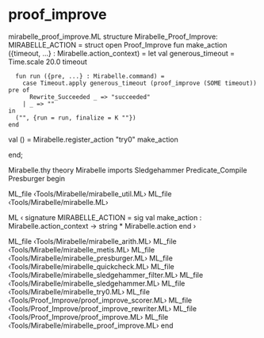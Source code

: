 # proof_improve


mirabelle_proof_improve.ML
structure Mirabelle_Proof_Improve: MIRABELLE_ACTION =
struct
  open Proof_Improve
  fun make_action ({timeout, ...} : Mirabelle.action_context) =
    let
      val generous_timeout = Time.scale 20.0 timeout

      fun run ({pre, ...} : Mirabelle.command) =
        case Timeout.apply generous_timeout (proof_improve (SOME timeout)) pre of
          Rewrite_Succeeded _ => "succeeded"
        | _ => ""
    in
      ("", {run = run, finalize = K ""})
    end

  val () = Mirabelle.register_action "try0" make_action

end;


Mirabelle.thy
theory Mirabelle
  imports Sledgehammer Predicate_Compile Presburger
begin

ML_file ‹Tools/Mirabelle/mirabelle_util.ML›
ML_file ‹Tools/Mirabelle/mirabelle.ML›

ML ‹
signature MIRABELLE_ACTION = sig
  val make_action : Mirabelle.action_context -> string * Mirabelle.action
end
›

ML_file ‹Tools/Mirabelle/mirabelle_arith.ML›
ML_file ‹Tools/Mirabelle/mirabelle_metis.ML›
ML_file ‹Tools/Mirabelle/mirabelle_presburger.ML›
ML_file ‹Tools/Mirabelle/mirabelle_quickcheck.ML›
ML_file ‹Tools/Mirabelle/mirabelle_sledgehammer_filter.ML›
ML_file ‹Tools/Mirabelle/mirabelle_sledgehammer.ML›
ML_file ‹Tools/Mirabelle/mirabelle_try0.ML›
ML_file ‹Tools/Proof_Improve/proof_improve_scorer.ML›
ML_file ‹Tools/Proof_Improve/proof_improve_rewriter.ML›
ML_file ‹Tools/Proof_Improve/proof_improve.ML›
ML_file ‹Tools/Mirabelle/mirabelle_proof_improve.ML›
end
